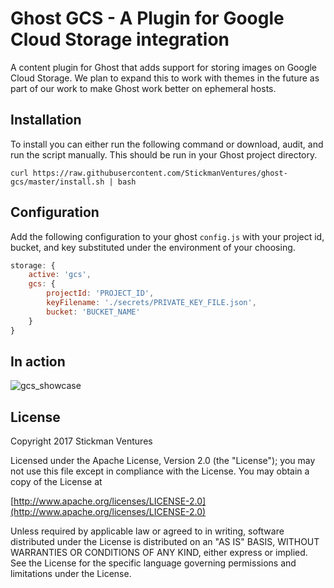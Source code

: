 # Ghost GCS - A Plugin for Google Cloud Storage integration

A content plugin for Ghost that adds support for storing images on Google Cloud
Storage. We plan to expand this to work with themes in the future as part of
our work to make Ghost work better on ephemeral hosts.

## Installation

To install you can either run the following command or download, audit, and
run the script manually. This should be run in your Ghost project directory.

```shell
curl https://raw.githubusercontent.com/StickmanVentures/ghost-gcs/master/install.sh | bash
```

## Configuration

Add the following configuration to your ghost `config.js` with your project id,
bucket, and key substituted under the environment of your choosing.

```javascript
storage: {
    active: 'gcs',
    gcs: {
        projectId: 'PROJECT_ID',
        keyFilename: './secrets/PRIVATE_KEY_FILE.json',
        bucket: 'BUCKET_NAME'
    }
}
```

## In action

![gcs_showcase](https://user-images.githubusercontent.com/643503/28224349-96d2b17e-6883-11e7-956e-f18916f63fe1.png)

## License

Copyright 2017 Stickman Ventures

Licensed under the Apache License, Version 2.0 (the "License");
you may not use this file except in compliance with the License.
You may obtain a copy of the License at

[http://www.apache.org/licenses/LICENSE-2.0](http://www.apache.org/licenses/LICENSE-2.0)

Unless required by applicable law or agreed to in writing, software
distributed under the License is distributed on an "AS IS" BASIS,
WITHOUT WARRANTIES OR CONDITIONS OF ANY KIND, either express or implied.
See the License for the specific language governing permissions and
limitations under the License.
